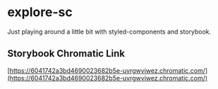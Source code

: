 # explore-sc

Just playing around a little bit with styled-components and storybook.


## Storybook Chromatic Link
[https://6041742a3bd4690023682b5e-uvrgwviwez.chromatic.com/](https://6041742a3bd4690023682b5e-uvrgwviwez.chromatic.com/)
